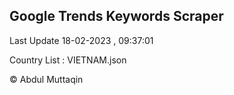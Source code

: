 

## Google Trends Keywords Scraper 
 
Last Update 18-02-2023 , 09:37:01

Country List :
VIETNAM.json



© Abdul Muttaqin 
